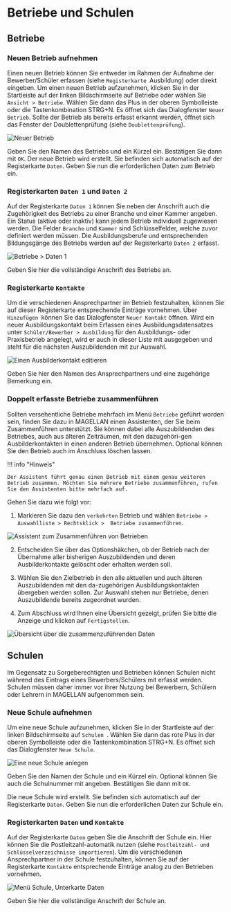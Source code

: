 # Betriebe und Schulen

## Betriebe

### Neuen Betrieb aufnehmen

Einen neuen Betrieb können Sie entweder im Rahmen der Aufnahme der Bewerber/Schüler erfassen (siehe `Registerkarte `Ausbildung) oder direkt eingeben. Um einen neuen Betrieb aufzunehmen, klicken Sie in der Startleiste auf der linken Bildschirmseite auf Betriebe oder wählen Sie `Ansicht > Betriebe`. 
Wählen Sie dann das Plus in der oberen Symbolleiste oder die Tastenkombination STRG+N. Es öffnet sich das Dialogfenster `Neuer Betrieb`. Sollte der Betrieb als bereits erfasst erkannt werden, öffnet sich das Fenster der Doublettenprüfung (siehe `Doublettenprüfung`).
 
![Neuer Betrieb](/assets/images/schueler_43neu.betrieb.png)

Geben Sie den Namen des Betriebs und ein Kürzel ein. Bestätigen Sie dann mit `OK`.
Der neue Betrieb wird erstellt. Sie befinden sich automatisch auf der Registerkarte `Daten`. Geben Sie nun die erforderlichen Daten zum Betrieb ein. 

### Registerkarten `Daten 1` und `Daten 2`

Auf der Registerkarte `Daten 1` können Sie neben der Anschrift auch die Zugehörigkeit des Betriebs zu einer Branche und einer Kammer angeben. Ein Status (aktive oder inaktiv) kann jedem Betrieb individuell zugewiesen werden. Die Felder `Branche` und `Kammer` sind Schlüsselfelder, welche zuvor definiert werden müssen. Die Ausbildungsberufe und entsprechenden Bildungsgänge des Betriebs werden auf der Registerkarte `Daten 2` erfasst.
 
![Betriebe > Daten 1](/assets/images/schueler_44betrieb.daten1.png)

 Geben Sie hier die vollständige Anschrift des Betriebs an.

### Registerkarte `Kontakte`

Um die verschiedenen Ansprechpartner im Betrieb festzuhalten, können Sie auf dieser Registerkarte entsprechende Einträge vornehmen. Über `Hinzufügen `können Sie das Dialogfenster `Neuer Kontakt` öffnen. Wird ein neuer Ausbildungskontakt beim Erfassen eines Ausbildungsdatensatzes unter `Schüler/Bewerber > Ausbildung` für den Ausbildungs- oder Praxisbetrieb angelegt, wird er auch in dieser Liste mit ausgegeben und steht für die nächsten Auszubildenden mit zur Auswahl.
 
![Einen Ausbilderkontakt editieren](/assets/images/schueler_45kontakt.edit.png)

Geben Sie hier den Namen des Ansprechpartners und eine zugehörige Bemerkung ein.

### Doppelt erfasste Betriebe zusammenführen

Sollten versehentliche Betriebe mehrfach im  Menü `Betriebe` geführt worden sein, finden Sie dazu in MAGELLAN einen Assistenten, der Sie beim Zusammenführen unterstützt.
Sie können dabei alle Auszubildenden des Betriebes, auch aus älteren Zeiträumen, mit den dazugehöri-gen Ausbilderkontakten in einen anderen Betrieb übernehmen. Optional können Sie den Betrieb auch im Anschluss löschen lassen.

!!! info "Hinweis"

	Der Assistent führt genau einen Betrieb mit einem genau weiteren Betrieb zusammen. Möchten Sie mehrere Betriebe zusammenführen, rufen Sie den Assistenten bitte mehrfach auf. 

Gehen Sie dazu wie folgt vor:

1. Markieren Sie dazu den `verkehrten` Betrieb und wählen `Betriebe > Auswahlliste > Rechtsklick >  Betriebe zusammenführen`.
 
![Assistent zum Zusammenführen von Betrieben](/assets/images/schueler_46betrieb.zusammenfuehren.png)


2. Entscheiden Sie über das Optionshäkchen, ob der Betrieb nach der Übernahme aller bisherigen Auszubildenden und deren Ausbilderkontakte gelöscht oder erhalten werden soll.

3. Wählen Sie den Zielbetrieb in den alle aktuellen und auch älteren Auszubildenden mit den da-zugehörigen Ausbildungskontakten übergeben werden sollen. Zur Auswahl stehen nur Betriebe, denen Auszubildende bereits zugeordnet wurden.

4.  Zum Abschluss wird Ihnen eine Übersicht gezeigt, prüfen Sie bitte die Anzeige und klicken auf `Fertigstellen`. 
 

![Übersicht über die zusammenzuführenden Daten](/assets/images/schueler_47betrieb.zusammenfuehren2.png) 

## Schulen 

Im Gegensatz zu Sorgeberechtigten und Betrieben können Schulen nicht während des Eintrags eines Bewerbers/Schülers mit erfasst werden. Schulen müssen daher immer vor ihrer Nutzung bei Bewerbern, Schülern oder Lehrern in MAGELLAN aufgenommen sein.

### Neue Schule aufnehmen

Um eine neue Schule aufzunehmen, klicken Sie in der Startleiste auf der linken Bildschirmseite auf `Schulen `. Wählen Sie dann das rote Plus in der oberen Symbolleiste oder die Tastenkombination STRG+N. Es öffnet sich das Dialogfenster `Neue Schule`.
 
![Eine neue Schule anlegen](/assets/images/schueler_48neu.schule.png)

Geben Sie den Namen der Schule und ein Kürzel ein. Optional können Sie auch die Schulnummer mit angeben. Bestätigen Sie dann mit `OK`.

Die neue Schule wird erstellt. Sie befinden sich automatisch auf der Registerkarte `Daten`. Geben Sie nun die erforderlichen Daten zur Schule ein.

### Registerkarten `Daten` und `Kontakte`

Auf der Registerkarte `Daten` geben Sie die Anschrift der Schule ein. Hier können Sie die Postleitzahl-automatik nutzen (siehe `Postleitzahl- und Schlüsselverzeichnisse importieren`). Um die verschiedenen Ansprechpartner in der Schule festzuhalten, können Sie auf der Registerkarte `Kontakte` entsprechende Einträge analog zu den Betrieben vornehmen.
 
![Menü Schule, Unterkarte Daten](/assets/images/schueler_49schule.daten.png)

Geben Sie hier die vollständige Anschrift der Schule an.
